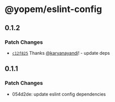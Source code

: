 # @yopem/eslint-config

## 0.1.2

### Patch Changes

- [`c12f825`](https://github.com/yopem/tooling/commit/c12f8256484885c14f7e2d7e2a3b1fd7a4fd2cfd)
  Thanks [@karyanayandi](https://github.com/karyanayandi)! - update deps

## 0.1.1

### Patch Changes

- 054d2de: update eslint config dependencies
